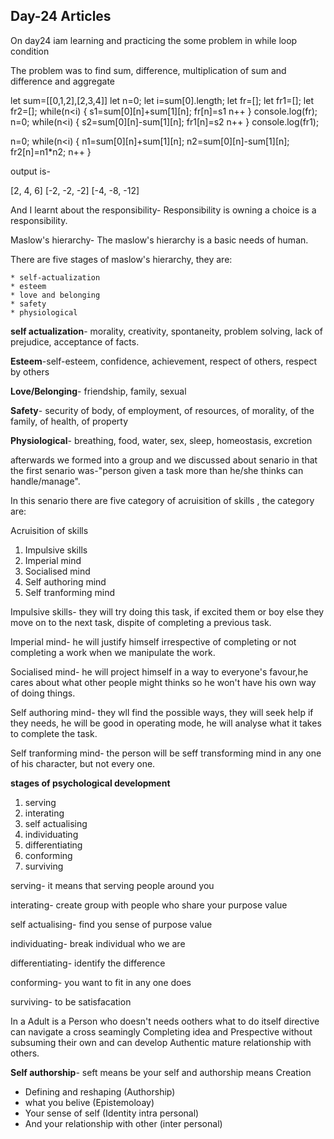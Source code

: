 ## Day-24 Articles

On day24 iam learning and practicing the some problem in while loop condition

The problem was to find sum, difference, multiplication of sum and difference and aggregate

let sum=[[0,1,2],[2,3,4]] 
let n=0;
let i=sum[0].length;
let fr=[];
let fr1=[];
let fr2=[];
while(n<i)
{
s1=sum[0][n]+sum[1][n];
fr[n]=s1
n++
}
console.log(fr);
n=0;
while(n<i)
{
s2=sum[0][n]-sum[1][n];
fr1[n]=s2
n++
}
console.log(fr1);

n=0;
while(n<i)
{
n1=sum[0][n]+sum[1][n];
n2=sum[0][n]-sum[1][n];
fr2[n]=n1*n2;
n++
}

output is-

[2, 4, 6]
[-2, -2, -2]
[-4, -8, -12]


And I learnt about the responsibility- Responsibility is owning a choice is a responsibility.

Maslow's hierarchy- The maslow's hierarchy is a basic needs of human.

There are five stages of maslow's hierarchy, they are:

	* self-actualization
	* esteem
	* love and belonging
	* safety
	* physiological

**self actualization**- morality, creativity, spontaneity, problem solving, lack of prejudice, acceptance of facts.

**Esteem**-self-esteem, confidence, achievement, respect of others, respect by others

**Love/Belonging**- friendship, family, sexual

**Safety**- security of body, of employment, of resources, of morality, of the family, of health, of property

**Physiological**- breathing, food, water, sex, sleep, homeostasis, excretion

afterwards we formed into a group and we discussed about senario in that the first senario was-"person given a task more than he/she thinks can handle/manage".

In this senario there are five category of acruisition of skills , the category are:

Acruisition of skills

1. Impulsive skills
2. Imperial mind
3. Socialised mind
4. Self authoring mind
5. Self tranforming mind


Impulsive skills- they will try doing this task, if excited them or boy else they move on to the next task, dispite of completing a previous task.

Imperial mind- he will justify himself irrespective of completing or not completing a work when we manipulate the work. 

Socialised mind-  he will project himself in a way to everyone's favour,he cares about what other people might thinks so he won't have his own way of doing things.

Self authoring mind- they wll find the possible ways, they will seek help if they needs, he will be good in operating mode, he will analyse what it takes to complete the task.

Self tranforming mind- the person will be seff transforming mind in any one of his character, but not every one.

**stages of psychological development**

1. serving
2. interating
3. self actualising
4. individuating
5. differentiating
6. conforming
7. surviving

serving- it means that serving people around you

interating- create group with people who share your purpose value

self actualising- find you sense of purpose value

individuating- break individual who we are

differentiating- identify the difference

conforming- you want to fit in any one does

surviving- to be satisfacation

In a Adult is a Person who doesn't needs oothers what to do itself directive can navigate a cross seamingly Completing  idea and Prespective without subsuming their own and can develop Authentic mature relationship with others.

**Self authorship**- seft means be your self and authorship means Creation

* Defining and reshaping (Authorship)
* what you belive (Epistemoloay)
* Your sense of self (Identity intra personal)
* And your relationship with other (inter personal)


